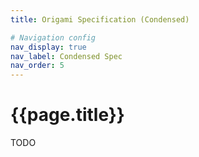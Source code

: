 ```yaml
---
title: Origami Specification (Condensed)

# Navigation config
nav_display: true
nav_label: Condensed Spec
nav_order: 5
---
```


# {{page.title}}

TODO
